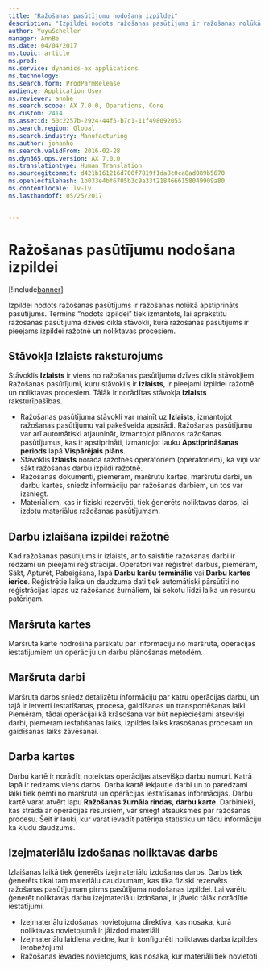 ```yaml
---
title: "Ražošanas pasūtījumu nodošana izpildei"
description: "Izpildei nodots ražošanas pasūtījums ir ražošanas nolūkā apstiprināts pasūtījums. Termins “nodots izpildei” tiek izmantots, lai aprakstītu ražošanas pasūtījuma dzīves cikla stāvokli, kurā ražošanas pasūtījums ir pieejams izpildei ražotnē un noliktavas procesiem."
author: YuyuScheller
manager: AnnBe
ms.date: 04/04/2017
ms.topic: article
ms.prod: 
ms.service: dynamics-ax-applications
ms.technology: 
ms.search.form: ProdParmRelease
audience: Application User
ms.reviewer: annbe
ms.search.scope: AX 7.0.0, Operations, Core
ms.custom: 2414
ms.assetid: 50c2257b-2924-44f5-b7c1-11f498092053
ms.search.region: Global
ms.search.industry: Manufacturing
ms.author: johanho
ms.search.validFrom: 2016-02-28
ms.dyn365.ops.version: AX 7.0.0
ms.translationtype: Human Translation
ms.sourcegitcommit: d421b161216d700f7819f1da8c0ca8ad089b5670
ms.openlocfilehash: 1b033e4bf6705b3c9a33f2184666158049909a80
ms.contentlocale: lv-lv
ms.lasthandoff: 05/25/2017


---
```


# <a name="release-production-orders"></a>Ražošanas pasūtījumu nodošana izpildei

[!include[banner](../includes/banner.md)]


Izpildei nodots ražošanas pasūtījums ir ražošanas nolūkā apstiprināts pasūtījums. Termins “nodots izpildei” tiek izmantots, lai aprakstītu ražošanas pasūtījuma dzīves cikla stāvokli, kurā ražošanas pasūtījums ir pieejams izpildei ražotnē un noliktavas procesiem. 

<a name="characteristics-of-the-released-state"></a>Stāvokļa Izlaists raksturojums
-------------------------------------

Stāvoklis **Izlaists** ir viens no ražošanas pasūtījuma dzīves cikla stāvokļiem. Ražošanas pasūtījumi, kuru stāvoklis ir **Izlaists**, ir pieejami izpildei ražotnē un noliktavas procesiem. Tālāk ir norādītas stāvokļa **Izlaists** raksturīpašības.

-   Ražošanas pasūtījuma stāvokli var mainīt uz **Izlaists**, izmantojot ražošanas pasūtījumu vai pakešveida apstrādi. Ražošanas pasūtījumu var arī automātiski atjaunināt, izmantojot plānotos ražošanas pasūtījumus, kas ir apstiprināti, izmantojot lauku **Apstiprināšanas periods** lapā **Vispārējais plāns**.
-   Stāvoklis **Izlaists** norāda ražotnes operatoriem (operatoriem), ka viņi var sākt ražošanas darbu izpildi ražotnē.
-   Ražošanas dokumenti, piemēram, maršrutu kartes, maršrutu darbi, un darbu kartes, sniedz informāciju par ražošanas darbiem, un tos var izsniegt.
-   Materiāliem, kas ir fiziski rezervēti, tiek ģenerēts noliktavas darbs, lai izdotu materiālus ražošanas pasūtījumam.

## <a name="releasing-jobs-to-the-shop-floor"></a>Darbu izlaišana izpildei ražotnē
Kad ražošanas pasūtījums ir izlaists, ar to saistītie ražošanas darbi ir redzami un pieejami reģistrācijai. Operatori var reģistrēt darbus, piemēram, Sākt, Apturēt, Pabeigšana, lapā **Darbu karšu terminālis** vai **Darbu kartes ierīce**. Reģistrētie laika un daudzuma dati tiek automātiski pārsūtīti no reģistrācijas lapas uz ražošanas žurnāliem, lai sekotu līdzi laika un resursu patēriņam.

## <a name="route-cards"></a>Maršruta kartes
Maršruta karte nodrošina pārskatu par informāciju no maršruta, operācijas iestatījumiem un operāciju un darbu plānošanas metodēm.

## <a name="route-jobs"></a>Maršruta darbi
Maršruta darbs sniedz detalizētu informāciju par katru operācijas darbu, un tajā ir ietverti iestatīšanas, procesa, gaidīšanas un transportēšanas laiki. Piemēram, tādai operācijai kā krāsošana var būt nepieciešami atsevišķi darbi, piemēram iestatīšanas laiks, izpildes laiks krāsošanas procesam un gaidīšanas laiks žāvēšanai.

## <a name="job-cards"></a>Darba kartes
Darbu kartē ir norādīti noteiktas operācijas atsevišķo darbu numuri. Katrā lapā ir redzams viens darbs. Darba kartē iekļautie darbi un to paredzami laiki tiek ņemti no maršruta un operācijas iestatīšanas informācijas. Darbu kartē varat atvērt lapu **Ražošanas žurnāla rindas**, **darbu karte**. Darbinieki, kas strādā ar operācijas resursiem, var sniegt atsauksmes par ražošanas procesu. Šeit ir lauki, kur varat ievadīt patēriņa statistiku un tādu informāciju kā kļūdu daudzums.

## <a name="warehouse-work-for-raw-material-picking"></a>Izejmateriālu izdošanas noliktavas darbs
Izlaišanas laikā tiek ģenerēts izejmateriālu izdošanas darbs. Darbs tiek ģenerēts tikai tam materiālu daudzumam, kas tika fiziski rezervēts ražošanas pasūtījumam pirms pasūtījuma nodošanas izpildei. Lai varētu ģenerēt noliktavas darbu izejmateriālu izdošanai, ir jāveic tālāk norādītie iestatījumi.

-   Izejmateriālu izdošanas novietojuma direktīva, kas nosaka, kurā noliktavas novietojumā ir jāizdod materiāli
-   Izejmateriālu laidiena veidne, kur ir konfigurēti noliktavas darba izpildes ierobežojumi
-   Ražošanas ievades novietojums, kas nosaka, kur materiāli tiek novietoti





